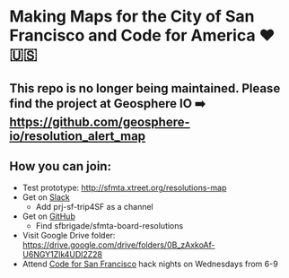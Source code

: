 # Making Maps for the City of San Francisco and Code for America :heart: :us:

## This repo is no longer being maintained. Please find the project at Geosphere IO :arrow_right: https://github.com/geosphere-io/resolution_alert_map

 ## How you can join:
* Test prototype: http://sfmta.xtreet.org/resolutions-map
* Get on [Slack](http://c4sf.me/slack)
  * Add prj-sf-trip4SF as a channel
* Get on [GitHub](http://c4sf.me/joingithub)
  * Find sfbrigade/sfmta-board-resolutions
* Visit Google Drive folder: https://drive.google.com/drive/folders/0B_zAxkoAf-U6NGY1Zlk4UDl2Z28
* Attend [Code for San Francisco](http://codeforsanfrancisco.org/events) hack nights on Wednesdays from 6-9